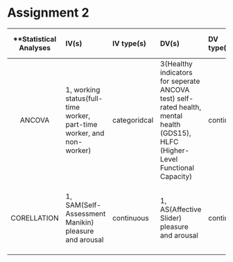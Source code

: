 
# Assignment 2
| **Statistical Analyses	|  IV(s)  |  IV type(s) |  DV(s)  |  DV type(s)  |  Control Var | Control Var type  | Question to be answered | _H0_ | alpha | link to paper **| 
|:----------:|:----------|:------------|:-------------|:-------------|:------------|:------------- |:------------------|:----:|:-------:|:-------|
ANCOVA	| 1, working status(full-time worker, part-time worker, and non-worker) | categoridcal | 3(Healthy indicators for seperate ANCOVA test) self-rated health, mental health (GDS15), HLFC (Higher-Level Functional Capacity) | continuous | 1, age | categoridcal | 	Is working at old ages(more than 65 years old) a good way to keep one’s health | Health indicators for full-time and part-time worker <= Health indicators for non-worker | 0.05; 0.01; 0.001 for several tests | [Effects of the Change in Working Status on the Health of Older People in Japan](http://journals.plos.org/plosone/article?id=10.1371/journal.pone.0144069) |
CORELLATION  |1, SAM(Self-Assessment Manikin) pleasure and arousal  |continuous |1, AS(Affective Slider) pleasure and arousal| continuous |  |   | 	Is AS(Affective Slider) equivalent to SAM(Self-Assessment Manikin)? | AS and SAM is not the same, P > 0.001 | 0.001 | [The Affective Slider: A Digital Self-Assessment Scale for the Measurement of Human Emotions](http://journals.plos.org/plosone/article?id=10.1371/journal.pone.0148037) |
